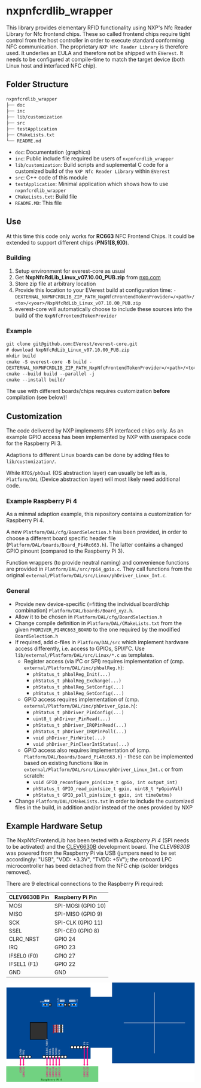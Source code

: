 # nxpnfcrdlib_wrapper

This library provides elementary RFID functionality using NXP's Nfc Reader Library for Nfc frontend chips.
These so called frontend chips require tight control from the host controller in order to execute standard conforming NFC communication.
The proprietary `NXP Nfc Reader Library` is therefore used.
It underlies an EULA and therefore not be shipped with `EVerest`.
It needs to be configured at compile-time to match the target device (both Linux host and interfaced NFC chip).

## Folder Structure

```
nxpnfcrdlib_wrapper
├── doc
├── inc
├── lib/customization
├── src
├── testApplication
├── CMakeLists.txt
└── README.md
```

- `doc`: Documentation (graphics)
- `inc`: Public include file required be users of ``nxpnfcrdlib_wrapper``
- `lib/customization`: Build scripts and suplemental C code for a customized build of the `NXP Nfc Reader Library` within `EVerest`
- `src`: C++ code of this module
- `testApplication`: Minimal application which shows how to use ``nxpnfcrdlib_wrapper``
- `CMakeLists.txt`: Build file
- `README.MD`: This file

## Use

At this time this code only works for **RC663** NFC Frontend Chips.
It could be extended to support different chips (**PN51[8,9]0**).

### Building

1. Setup environment for everest-core as usual
2. Get **NxpNfcRdLib_Linux_v07.10.00_PUB.zip** from [nxp.com](https://www.nxp.com/design/design-center/development-boards-and-designs/nfc-reader-library-software-support-for-nfc-frontend-solutions:NFC-READER-LIBRARY)
3. Store zip file at arbitrary location
4. Provide this location to your EVerest build at configuration time: ``-DEXTERNAL_NXPNFCRDLIB_ZIP_PATH_NxpNfcFrontendTokenProvider=/<path>/<to>/<your>/NxpNfcRdLib_Linux_v07.10.00_PUB.zip``
5. everest-core will automatically choose to include these sources into the build of the ``NxpNfcFrontendTokenProvider``

### Example

```
git clone git@github.com:EVerest/everest-core.git
# download NxpNfcRdLib_Linux_v07.10.00_PUB.zip
mkdir build
cmake -S everest-core -B build -DEXTERNAL_NXPNFCRDLIB_ZIP_PATH_NxpNfcFrontendTokenProvider=/<path>/<to>/<your>/NxpNfcRdLib_Linux_v07.10.00_PUB.zip
cmake --build build --parallel -j
cmake --install build/
```

The use with different boards/chips requires customization **before** compilation (see below)!

## Customization

The code delivered by NXP implements SPI interfaced chips only.
As an example GPIO access has been implemented by NXP with userspace code for the Raspberry Pi 3.

Adaptions to different Linux boards can be done by adding files to ```lib/customization/```.

While ```RTOS/phOsal``` (OS abstraction layer) can usually be left as is, ```Platform/DAL``` (Device abstraction layer) will most likely need additional code.

### Example Raspberry Pi 4

As a minmal adaption example, this repository contains a customization for Raspberry Pi 4.

A new ```Platform/DAL/cfg/BoardSelection.h``` has been provided, in order to choose a different board specific header file (```Platform/DAL/boards/Board_Pi4Rc663.h```).
The latter contains a changed GPIO pinount (compared to the Raspberry Pi 3).

Function wrappers (to provide neutral naming) and convenience functions are provided in ```Platform/DAL/src/rpi4_gpio.c```.
They call functions from the original ```external/Platform/DAL/src/Linux/phDriver_Linux_Int.c```.

### General

* Provide new device-specific (=fitting the individual board/chip combination) ```Platform/DAL/boards/Board_xyz.h```.
* Allow it to be chosen in ```Platform/DAL/cfg/BoardSelection.h```
* Change compile definition in ```Platform/DAL/CMakeLists.txt``` from the given ```PHDRIVER_PI4RC663_BOARD``` to the one required by the modified ```BoardSelection.h```
* If required, add c-files in ```Platform/DAL/src``` which implement hardware access differently, i.e. access to GPIOs, SPI/I²C. Use ```lib/external/Platform/DAL/src/Linux/*.c``` as templates.
  * Register access (via I²C or SPI) requires implementation of (cmp. ```external/Platform/DAL/inc/phbalReg.h```):
    * ```phStatus_t phbalReg_Init(...)```
    * ```phStatus_t phbalReg_Exchange(...)```
    * ```phStatus_t phbalReg_SetConfig(...)```
    * ```phStatus_t phbalReg_GetConfig(...)```
  * GPIO access requires implementation of (cmp. ```external/Platform/DAL/inc/phDriver_Gpio.h```):
    * ```phStatus_t phDriver_PinConfig(...)```
    * ```uint8_t phDriver_PinRead(...)```
    * ```phStatus_t phDriver_IRQPinRead(...)```
    * ```phStatus_t phDriver_IRQPinPoll(...)```
    * ```void phDriver_PinWrite(...)```
    * ```void phDriver_PinClearIntStatus(...)```
  * GPIO access also requires implementation of (cmp. ```Platform/DAL/boards/Board_Pi4Rc663.h```) - these can be implemented based on existing functions like in ```external/Platform/DAL/src/Linux/phDriver_Linux_Int.c``` or from scratch:
    * ```void GPIO_reconfigure_pin(size_t gpio, int output_int)```
    * ```phStatus_t GPIO_read_pin(size_t gpio, uint8_t *pGpioVal)```
    * ```phStatus_t GPIO_poll_pin(size_t gpio, int timeOutms)```
* Change ```Platform/DAL/CMakeLists.txt``` in order to include the customized files in the build, in addition and/or instead of the ones provided by NXP

## Example Hardware Setup

The NxpNfcFrontendLib has been tested with a *Raspberry Pi 4* (SPI needs to be activated) and the [CLEV6630B](https://www.nxp.com/part/CLEV6630B) development board.
The *CLEV6630B* was powered from the Raspberry Pi via USB (jumpers need to be set accordingly: "USB", "VDD: +3.3V", "TVDD: +5V"); the onboard LPC microcontroller has beed detached from the NFC chip (solder bridges removed).

There are 9 electrical connections to the Raspberry Pi required:

| CLEV6630B Pin | Raspberry Pi Pin  |
|:--------------|:------------------|
| MOSI          | SPI-MOSI (GPIO 10)|
| MISO          | SPI-MISO (GPIO 9) |
| SCK           | SPI-CLK (GPIO 11) |
| SSEL          | SPI-CE0 (GPIO 8)  |
| CLRC_NRST     | GPIO 24           |
| IRQ           | GPIO 23           |
| IFSEL0 (F0)   | GPIO 27           |
| IFSEL1 (F1)   | GPIO 22           |
| GND           | GND               |

![Wiring Schema](./doc/NxpNfc_CLEV6630B.svg)
